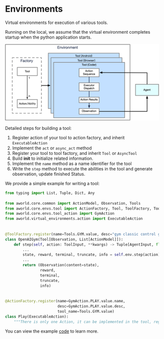 # Environments

Virtual environments for execution of various tools.

Running on the local, we assume that the virtual environment completes startup when the python application starts.

![Environment Architecture](../../readme_assets/framework_environment.png)

Detailed steps for building a tool:
1. Register action of your tool to action factory, and inherit `ExecutableAction`
2. Implement the `act` or `async_act` method 
3. Register your tool to tool factory, and inherit `Tool` or `AsyncTool`
4. Build __init__ to initialize related information.
5. Implement the `name` method as a name identifier for the tool
6. Write the `step` method to execute the abilities in the tool and generate observation, update finished Status.


We provide a simple example for writing a tool:

```python
from typing import List, Tuple, Dict, Any

from aworld.core.common import ActionModel, Observation, Tools
from aworld.core.envs.tool import ActionFactory, Tool, ToolFactory, ToolInput, AgentInput
from aworld.core.envs.tool_action import GymAction
from aworld.virtual_environments.action import ExecutableAction


@ToolFactory.register(name=Tools.GYM.value, desc="gym classic control game", supported_action=GymAction)
class OpenAIGym(Tool[Observation, List[ActionModel]]):
    def step(self, action: ToolInput, **kwargs) -> Tuple[AgentInput, float, bool, bool, Dict[str, Any]]:
        ...
        state, reward, terminal, truncate, info = self.env.step(action)
        ...
        return (Observation(content=state),
                reward,
                terminal,
                truncate,
                info)


@ActionFactory.register(name=GymAction.PLAY.value.name,
                        desc=GymAction.PLAY.value.desc,
                        tool_name=Tools.GYM.value)
class Play(ExecutableAction):
    """There is only one Action, it can be implemented in the tool, registration is required here."""
```
You can view the example [code](gym/openai_gym.py) to learn more.

